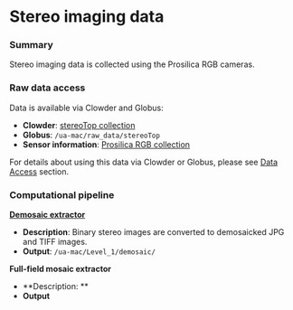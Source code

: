 # Stereo imaging data

### Summary

Stereo imaging data is collected using the Prosilica RGB cameras.

### Raw data access

Data is available via Clowder and Globus:

* **Clowder**:  [stereoTop collection](https://terraref.ncsa.illinois.edu/clowder/collection/5728bb56e4b03269d70787b4)
* **Globus**: `/ua-mac/raw_data/stereoTop`
* **Sensor information**: [Prosilica RGB collection](https://terraref.ncsa.illinois.edu/clowder/datasets/5817873d4f0ce77b6655b269) 

For details about using this data via Clowder or Globus, please see [Data Access](/how-to-access-data.md) section.

### Computational pipeline

[**Demosaic extractor**](https://github.com/terraref/extractors-stereo-rgb)

* **Description**: Binary stereo images are converted to demosaicked JPG and TIFF images.
* **Output**: `/ua-mac/Level_1/demosaic/`

**Full-field mosaic extractor**

* **Description: **
* **Output**

